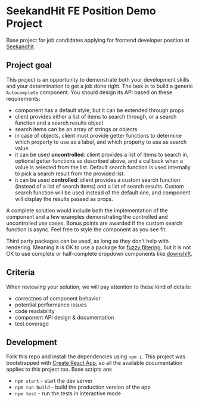 # SeekandHit FE Position Demo Project

Base project for job candidates applying for frontend developer position at [Seekandhit](https://seekandhit.com/).

## Project goal

This project is an opportunity to demonstrate both your development skills and your determination to get a job done right. The task is to build a generic `Autocomplete` component. You should design its API based on these requirements:

- component has a default style, but it can be extended through props
- client provides either a list of items to search through, or a search function and a search results object
- search items can be an array of strings or objects
- in case of objects, client must provide getter functions to determine which property to use as a label, and which property to use as search value
- it can be used **uncontrolled**: client provides a list of items to search in, optional getter functions as described above, and a callback when a value is selected from the list. Default search function is used internally to pick a search result from the provided list.
- it can be used **controlled**: client provides a custom search function (instead of a list of search items) and a list of search results. Custom search function will be used instead of the default one, and component will display the results passed as props.

A complete solution would include both the implementation of the component and a few examples demonstrating the controlled and uncontrolled use cases. Bonus points are awarded if the custom search function is async. Feel free to style the component as you see fit.

Third party packages can be used, as long as they don't help with rendering. Meaning it is OK to use a package for [fuzzy filtering](https://www.npmjs.com/package/fuse.js), but it is not OK to use complete or half-complete dropdown components like [downshift](https://www.npmjs.com/package/downshift).

## Criteria

When reviewing your solution, we will pay attention to these kind of details:

- correctnes of component behavior
- potential performance issues
- code readability
- component API design & documentation
- test coverage

## Development

Fork this repo and install the dependencies using `npm i`. This project was bootstrapped with [Create React App](https://github.com/facebookincubator/create-react-app), so all the available documentation applies to this project too. Base scripts are:

- `npm start` - start the dev server
- `npm run build` - build the production version of the app
- `npm test` - run the tests in interactive mode
